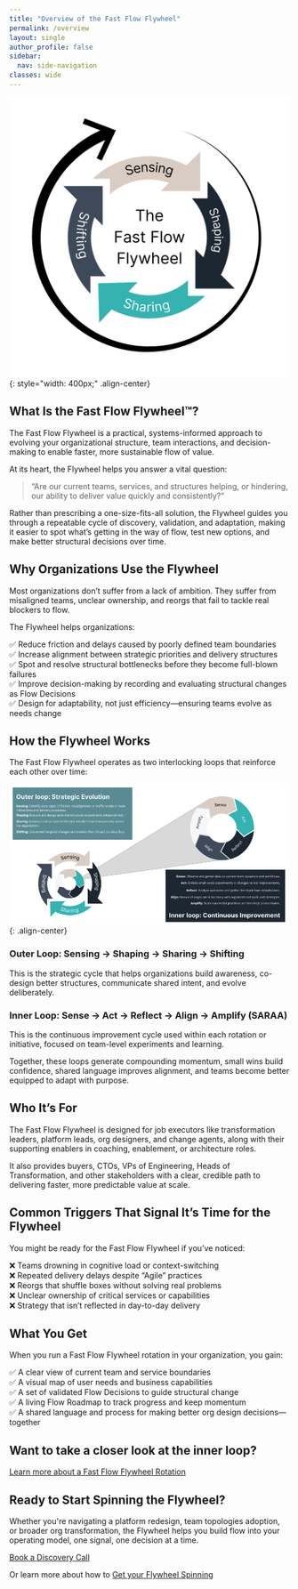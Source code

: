```yaml
---
title: "Overview of the Fast Flow Flywheel"
permalink: /overview
layout: single
author_profile: false
sidebar:
  nav: side-navigation
classes: wide
---
```


![Fast Flow Flywheel](/assets/images/fast-flow-flywheel-white-bg-v2.png){: style="width: 400px;" .align-center}

## What Is the Fast Flow Flywheel™️?

The Fast Flow Flywheel is a practical, systems-informed approach to evolving your organizational structure, team interactions, and decision-making to enable faster, more sustainable flow of value.

At its heart, the Flywheel helps you answer a vital question:

> “Are our current teams, services, and structures helping, or hindering, our ability to deliver value quickly and consistently?”

Rather than prescribing a one-size-fits-all solution, the Flywheel guides you through a repeatable cycle of discovery, validation, and adaptation, making it easier to spot what’s getting in the way of flow, test new options, and make better structural decisions over time.

## Why Organizations Use the Flywheel

Most organizations don’t suffer from a lack of ambition. They suffer from misaligned teams, unclear ownership, and reorgs that fail to tackle real blockers to flow.

The Flywheel helps organizations:

✅ Reduce friction and delays caused by poorly defined team boundaries  
✅ Increase alignment between strategic priorities and delivery structures  
✅ Spot and resolve structural bottlenecks before they become full-blown failures  
✅ Improve decision-making by recording and evaluating structural changes as Flow Decisions  
✅ Design for adaptability, not just efficiency—ensuring teams evolve as needs change  

## How the Flywheel Works

The Fast Flow Flywheel operates as two interlocking loops that reinforce each other over time:

![Fast Flow Flywheel](/assets/images/stages/outer-and-inner-loops.png){: .align-center}

### Outer Loop: Sensing → Shaping → Sharing → Shifting

This is the strategic cycle that helps organizations build awareness, co-design better structures, communicate shared intent, and evolve deliberately.

### Inner Loop: Sense → Act → Reflect → Align → Amplify (SARAA)

This is the continuous improvement cycle used within each rotation or initiative, focused on team-level experiments and learning.

Together, these loops generate compounding momentum, small wins build confidence, shared language improves alignment, and teams become better equipped to adapt with purpose.

## Who It’s For

The Fast Flow Flywheel is designed for job executors like transformation leaders, platform leads, org designers, and change agents, along with their supporting enablers in coaching, enablement, or architecture roles.

It also provides buyers, CTOs, VPs of Engineering, Heads of Transformation, and other stakeholders with a clear, credible path to delivering faster, more predictable value at scale.

## Common Triggers That Signal It’s Time for the Flywheel

You might be ready for the Fast Flow Flywheel if you’ve noticed:

❌ Teams drowning in cognitive load or context-switching  
❌ Repeated delivery delays despite “Agile” practices  
❌ Reorgs that shuffle boxes without solving real problems  
❌ Unclear ownership of critical services or capabilities  
❌ Strategy that isn’t reflected in day-to-day delivery  

## What You Get

When you run a Fast Flow Flywheel rotation in your organization, you gain:

✅ A clear view of current team and service boundaries  
✅ A visual map of user needs and business capabilities  
✅ A set of validated Flow Decisions to guide structural change  
✅ A living Flow Roadmap to track progress and keep momentum  
✅ A shared language and process for making better org design decisions—together  

## Want to take a closer look at the inner loop?

[Learn more about a Fast Flow Flywheel Rotation](/how-it-works/rotation-overview)

## Ready to Start Spinning the Flywheel?

Whether you're navigating a platform redesign, team topologies adoption, or broader org transformation, the Flywheel helps you build flow into your operating model, one signal, one decision at a time.

[Book a Discovery Call](/contact)

Or learn more about how to [Get your Flywheel Spinning](/engagements/kickstart-essentials)
